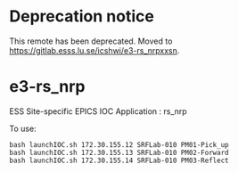 # Deprecation notice

This remote has been deprecated. Moved to https://gitlab.esss.lu.se/icshwi/e3-rs_nrpxxsn.

e3-rs_nrp  
======
ESS Site-specific EPICS IOC Application : rs_nrp

To use:
```
bash launchIOC.sh 172.30.155.12 SRFLab-010 PM01-Pick_up
bash launchIOC.sh 172.30.155.13 SRFLab-010 PM02-Forward
bash launchIOC.sh 172.30.155.14 SRFLab-010 PM03-Reflect
```
